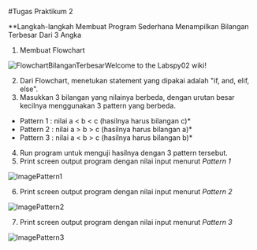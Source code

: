 #Tugas Praktikum 2

**Langkah-langkah Membuat Program Sederhana Menampilkan Bilangan Terbesar Dari 3 Angka  
  
1. Membuat Flowchart  
  
![FlowchartBilanganTerbesar](https://user-images.githubusercontent.com/56189248/68029169-3f3c3280-fce9-11e9-9012-04425a128c4b.png)Welcome to the Labspy02 wiki!  
  
2. Dari Flowchart, menetukan statement yang dipakai adalah "if, and, elif, else".  
3. Masukkan 3 bilangan yang nilainya berbeda, dengan urutan besar kecilnya menggunakan 3 pattern yang berbeda.  
*	Pattern 1 : nilai  a < b < c  (hasilnya harus bilangan c)*  
*	Pattern 2 : nilai  a > b > c  (hasilnya harus bilangan a)*  
*	Pattern 3 : nilai  a < b > c  (hasilnya harus bilangan b)*  
4. Run program untuk menguji hasilnya dengan 3 pattern tersebut.
5. Print screen output program dengan nilai input menurut *Pattern 1*  
  
![ImagePattern1](https://user-images.githubusercontent.com/56189248/68039975-e035e800-fcff-11e9-985c-7fad525ee6fe.png)  
  
6. Print screen output program dengan nilai input menurut *Pattern 2*  
  
![ImagePattern2](https://user-images.githubusercontent.com/56189248/68040136-3571f980-fd00-11e9-80b1-ab0ab3160942.png)  
  
7. Print screen output program dengan nilai input menurut *Pattern 3*  
  
![ImagePattern3](https://user-images.githubusercontent.com/56189248/68040259-913c8280-fd00-11e9-9a01-80ce55769043.png)  
